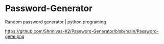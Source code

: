 # Password-Generator
Random password generator | python programing 

https://github.com/Shrinivas-K2/Password-Generator/blob/main/Password-gene.png
